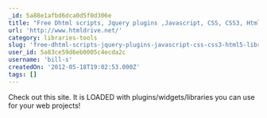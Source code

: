 ```yaml
---
_id: 5a88e1afbd6dca0d5f0d306e
title: "Free Dhtml scripts, Jquery plugins ,Javascript, CSS, CSS3, Html5 Library"
url: 'http://www.htmldrive.net/'
category: libraries-tools
slug: 'free-dhtml-scripts-jquery-plugins-javascript-css-css3-html5-library'
user_id: 5a83ce59d6eb0005c4ecda2c
username: 'bill-s'
createdOn: '2012-05-18T19:02:53.000Z'
tags: []
---
```


Check out this site. It is LOADED with plugins/widgets/libraries you can use for your web projects!
